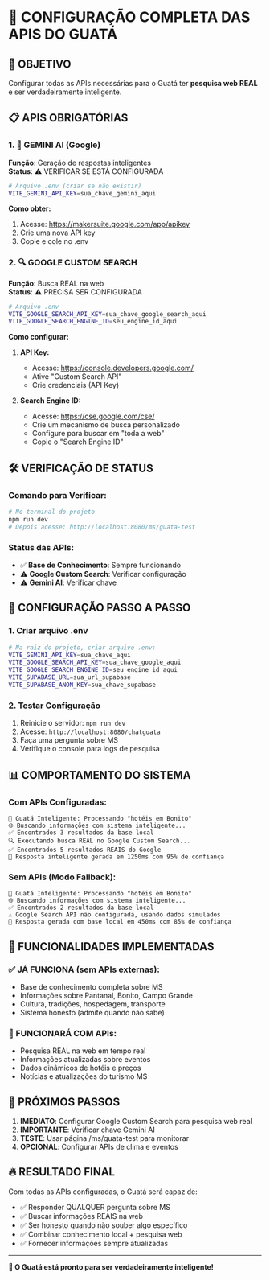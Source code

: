 # 🧠 CONFIGURAÇÃO COMPLETA DAS APIS DO GUATÁ

## 🎯 **OBJETIVO**
Configurar todas as APIs necessárias para o Guatá ter **pesquisa web REAL** e ser verdadeiramente inteligente.

## 📋 **APIS OBRIGATÓRIAS**

### 1. **🤖 GEMINI AI (Google)**
**Função**: Geração de respostas inteligentes  
**Status**: ⚠️ VERIFICAR SE ESTÁ CONFIGURADA  

```bash
# Arquivo .env (criar se não existir)
VITE_GEMINI_API_KEY=sua_chave_gemini_aqui
```

**Como obter:**
1. Acesse: https://makersuite.google.com/app/apikey
2. Crie uma nova API key
3. Copie e cole no .env

### 2. **🔍 GOOGLE CUSTOM SEARCH**
**Função**: Busca REAL na web  
**Status**: ⚠️ PRECISA SER CONFIGURADA  

```bash
# Arquivo .env
VITE_GOOGLE_SEARCH_API_KEY=sua_chave_google_search_aqui
VITE_GOOGLE_SEARCH_ENGINE_ID=seu_engine_id_aqui
```

**Como configurar:**
1. **API Key:**
   - Acesse: https://console.developers.google.com/
   - Ative "Custom Search API"
   - Crie credenciais (API Key)

2. **Search Engine ID:**
   - Acesse: https://cse.google.com/cse/
   - Crie um mecanismo de busca personalizado
   - Configure para buscar em "toda a web"
   - Copie o "Search Engine ID"

## 🛠️ **VERIFICAÇÃO DE STATUS**

### **Comando para Verificar:**
```bash
# No terminal do projeto
npm run dev
# Depois acesse: http://localhost:8080/ms/guata-test
```

### **Status das APIs:**
- ✅ **Base de Conhecimento**: Sempre funcionando
- ⚠️ **Google Custom Search**: Verificar configuração
- ⚠️ **Gemini AI**: Verificar chave

## 🔧 **CONFIGURAÇÃO PASSO A PASSO**

### **1. Criar arquivo .env**
```bash
# Na raiz do projeto, criar arquivo .env:
VITE_GEMINI_API_KEY=sua_chave_aqui
VITE_GOOGLE_SEARCH_API_KEY=sua_chave_google_aqui
VITE_GOOGLE_SEARCH_ENGINE_ID=seu_engine_id_aqui
VITE_SUPABASE_URL=sua_url_supabase
VITE_SUPABASE_ANON_KEY=sua_chave_supabase
```

### **2. Testar Configuração**
1. Reinicie o servidor: `npm run dev`
2. Acesse: `http://localhost:8080/chatguata`
3. Faça uma pergunta sobre MS
4. Verifique o console para logs de pesquisa

## 📊 **COMPORTAMENTO DO SISTEMA**

### **Com APIs Configuradas:**
```
🧠 Guatá Inteligente: Processando "hotéis em Bonito"
🌐 Buscando informações com sistema inteligente...
✅ Encontrados 3 resultados da base local
🔍 Executando busca REAL no Google Custom Search...
✅ Encontrados 5 resultados REAIS do Google
🎯 Resposta inteligente gerada em 1250ms com 95% de confiança
```

### **Sem APIs (Modo Fallback):**
```
🧠 Guatá Inteligente: Processando "hotéis em Bonito"
🌐 Buscando informações com sistema inteligente...
✅ Encontrados 2 resultados da base local
⚠️ Google Search API não configurada, usando dados simulados
🎯 Resposta gerada com base local em 450ms com 85% de confiança
```

## 🎪 **FUNCIONALIDADES IMPLEMENTADAS**

### **✅ JÁ FUNCIONA (sem APIs externas):**
- Base de conhecimento completa sobre MS
- Informações sobre Pantanal, Bonito, Campo Grande
- Cultura, tradições, hospedagem, transporte
- Sistema honesto (admite quando não sabe)

### **🚀 FUNCIONARÁ COM APIs:**
- Pesquisa REAL na web em tempo real
- Informações atualizadas sobre eventos
- Dados dinâmicos de hotéis e preços
- Notícias e atualizações do turismo MS

## 🎯 **PRÓXIMOS PASSOS**

1. **IMEDIATO**: Configurar Google Custom Search para pesquisa web real
2. **IMPORTANTE**: Verificar chave Gemini AI
3. **TESTE**: Usar página /ms/guata-test para monitorar
4. **OPCIONAL**: Configurar APIs de clima e eventos

## 🔥 **RESULTADO FINAL**

Com todas as APIs configuradas, o Guatá será capaz de:
- ✅ Responder QUALQUER pergunta sobre MS
- ✅ Buscar informações REAIS na web
- ✅ Ser honesto quando não souber algo específico
- ✅ Combinar conhecimento local + pesquisa web
- ✅ Fornecer informações sempre atualizadas

---

**🎉 O Guatá está pronto para ser verdadeiramente inteligente!**














